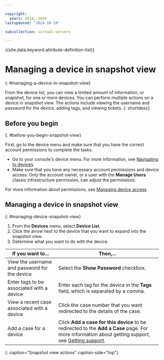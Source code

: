 ```yaml
---

copyright:
  years: 2014, 2024
lastupdated: "2024-10-10"

subcollection: virtual-servers

---
```


{{site.data.keyword.attribute-definition-list}}

# Managing a device in snapshot view
{: #managing-a-device-in-snapshot-view}

From the device list, you can view a limited amount of information, or snapshot, for one or more devices. You can perform multiple actions on a device in snapshot view. The actions include viewing the username and password for the device, adding tags, and viewing tickets.
{: shortdesc}

## Before you begin
{: #before-you-begin-snapshot-view}

First, go to the device menu and make sure that you have the correct account permissions to complete the tasks.

* Go to your console's device menu. For more information, see [Navigating to devices](/docs/virtual-servers?topic=virtual-servers-navigating-devices).
* Make sure that you have any necessary account permissions and device access. Only the account owner, or a user with the **Manage Users** classic infrastructure permission, can adjust the permissions.

For more information about permissions, see [Managing device access](/docs/virtual-servers?topic=virtual-servers-managing-device-access).

## Managing a device in snapshot view
{: #managing-device-snapshot-view}

1. From the **Devices** menu, select **Device List**.
2. Click the arrow next to the device that you want to expand into the snapshot view.
3. Determine what you want to do with the device.

| If you want to... | Then,... |
| --- | --- |
|View the username and password for the device|Select the **Show Password** checkbox.|
|Enter tags to be associated with a device|Enter each tag for the device in the **Tags** field, which is separated by a comma.|
|View a recent case associated with a device|Click the case number that you want redirected to the details of the case.|
|Add a case for a device|Click **Add a case for this device** to be redirected to the **Add a Case** page. For more information about getting support, see [Getting support](/docs/get-support?topic=get-support-using-avatar).|
{: caption="Snapshot view actions" caption-side="top"}
